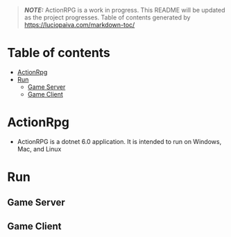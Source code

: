 > **_NOTE:_**  ActionRPG is a work in progress. 
  This README will be updated as the project progresses. Table of contents generated by https://luciopaiva.com/markdown-toc/

# Table of contents

- [ActionRpg](#actionrpg)
- [Run](#run)
  - [Game Server](#game-server)
  - [Game Client](#game-client)

# ActionRpg 
* ActionRPG is a dotnet 6.0 application. It is intended to run on Windows, Mac, and Linux

# Run

## Game Server

## Game Client